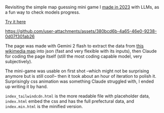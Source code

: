 Revisiting the simple map guessing mini game I [made in 2023](https://github.com/m3at/tiny_projects/tree/main/20231107-map_guessing) with LLMs, as a fun way to check models progress.

[Try it here](https://html-preview.github.io/?url=https://github.com/m3at/tiny_projects/blob/main/20250223-japan_province_guessing/index.min.html)

https://github.com/user-attachments/assets/380bcd6b-4a65-46e0-9238-0d07f301ab26

The page was made with Gemini 2 flash to extract the data from [this wikimedia map](https://commons.wikimedia.org/wiki/File:Blank_map_of_Japan_new.svg) into json (fast and very flexible with its inputs), then Claude for coding the page itself (still the most coding capable model, very subjectively).

The mini-game was usable on first shot –which might not be surprising anymore but is still cool!– then it took about an hour of iteration to polish it. Surprisingly css animation was something Claude struggled with, I ended up writing it by hand.

`index_tailwindcdn.html` is the more readable file with placeholder data, `index.html` embed the css and has the full prefectural data, and `index.min.html` is the minified version.



